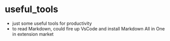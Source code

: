 # useful_tools
- just some useful tools for productivity
- to read Markdown, could fire up VsCode and install Markdown All in One in extension market
<!-- some useful tools -->
